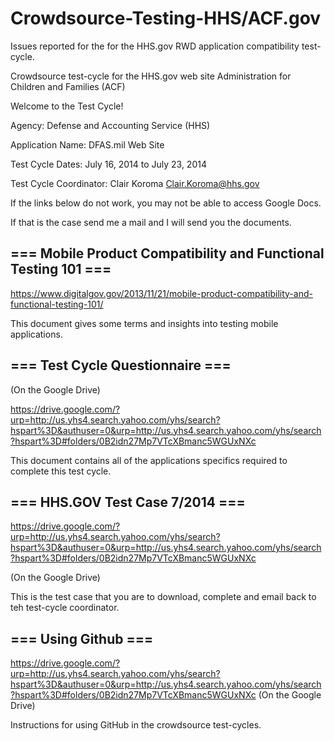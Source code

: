 Crowdsource-Testing-HHS/ACF.gov
============================

Issues reported for the for the HHS.gov RWD application compatibility test-cycle. 


Crowdsource test-cycle for the HHS.gov web site Administration for Children and Families (ACF)

Welcome to the Test Cycle!

Agency: Defense and Accounting Service (HHS)

Application Name: DFAS.mil Web Site

Test Cycle Dates: July 16, 2014 to July 23, 2014

Test Cycle Coordinator: Clair Koroma Clair.Koroma@hhs.gov

If the links below do not work, you may not be able to access Google Docs.

If that is the case send me a mail and I will send you the documents.

=== Mobile Product Compatibility and Functional Testing 101 ===
--------------------------
https://www.digitalgov.gov/2013/11/21/mobile-product-compatibility-and-functional-testing-101/

This document gives some terms and insights into testing mobile applications.

=== Test Cycle Questionnaire ===
--------------------------
(On the Google Drive)

https://drive.google.com/?urp=http://us.yhs4.search.yahoo.com/yhs/search?hspart%3D&authuser=0&urp=http://us.yhs4.search.yahoo.com/yhs/search?hspart%3D#folders/0B2idn27Mp7VTcXBmanc5WGUxNXc

This document contains all of the applications specifics required to complete this test cycle.

=== HHS.GOV Test Case 7/2014 ===
--------------------------
https://drive.google.com/?urp=http://us.yhs4.search.yahoo.com/yhs/search?hspart%3D&authuser=0&urp=http://us.yhs4.search.yahoo.com/yhs/search?hspart%3D#folders/0B2idn27Mp7VTcXBmanc5WGUxNXc

(On the Google Drive)

This is the test case that you are to download, complete and email back to teh test-cycle coordinator.

=== Using Github ===
--------------------------
https://drive.google.com/?urp=http://us.yhs4.search.yahoo.com/yhs/search?hspart%3D&authuser=0&urp=http://us.yhs4.search.yahoo.com/yhs/search?hspart%3D#folders/0B2idn27Mp7VTcXBmanc5WGUxNXc
(On the Google Drive)

Instructions for using GitHub in the crowdsource test-cycles.

